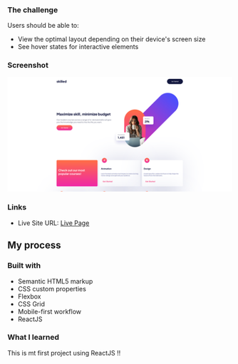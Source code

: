 ### The challenge

Users should be able to:

- View the optimal layout depending on their device's screen size
- See hover states for interactive elements

### Screenshot

![](./Screenshot.png)

### Links

- Live Site URL: [Live Page](https://thignvs.github.io/skilled-e-learning-landingpage-REACT/)

## My process

### Built with

- Semantic HTML5 markup
- CSS custom properties
- Flexbox
- CSS Grid
- Mobile-first workflow
- ReactJS

### What I learned

This is mt first project using ReactJS !!